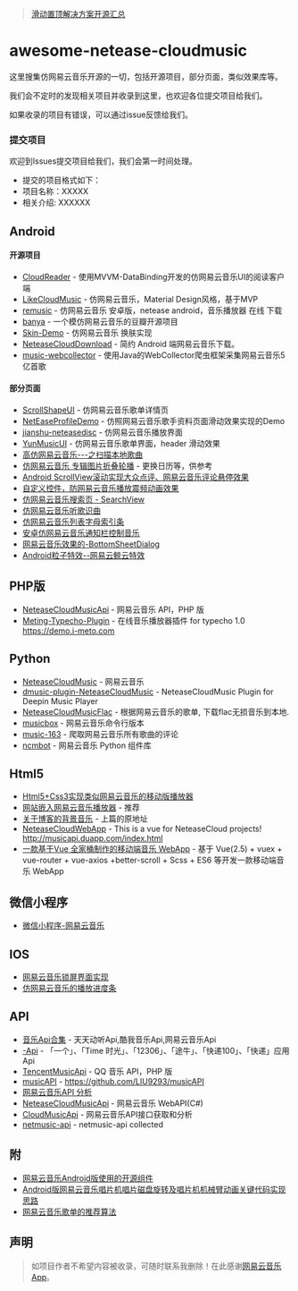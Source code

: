 
> [滑动置顶解决方案开源汇总](https://github.com/youlookwhat/awesome-netease-cloudmusic/blob/master/SlideSticky.md)

# awesome-netease-cloudmusic

这里搜集仿网易云音乐开源的一切，包括开源项目，部分页面，类似效果库等。

我们会不定时的发现相关项目并收录到这里，也欢迎各位提交项目给我们。

如果收录的项目有错误，可以通过issue反馈给我们。

### 提交项目
欢迎到Issues提交项目给我们，我们会第一时间处理。

- 提交的项目格式如下：
 - 项目名称：XXXXX
 - 相关介绍: XXXXXX

## Android
#### 开源项目 
 - [CloudReader][10] - 使用MVVM-DataBinding开发的仿网易云音乐UI的阅读客户端
 - [LikeCloudMusic][11] - 仿网易云音乐，Material Design风格，基于MVP
 - [remusic][12] - 仿网易云音乐 安卓版，netease android，音乐播放器 在线 下载
 - [banya][13] - 一个模仿网易云音乐的豆瓣开源项目
 - [Skin-Demo][14] - 仿网易云音乐 换肤实现
 - [NeteaseCloudDownload][15] - 简约 Android 端网易云音乐下载。
 - [music-webcollector][16] - 使用Java的WebCollector爬虫框架采集网易云音乐5亿首歌


#### 部分页面
 - [ScrollShapeUI][100] - 仿网易云音乐歌单详情页
 - [NetEaseProfileDemo][101] - 仿照网易云音乐歌手资料页面滑动效果实现的Demo
 - [jianshu-neteasedisc][102] - 仿网易云音乐播放界面
 - [YunMusicUI][103] - 仿网易云音乐歌单界面，header 滑动效果
 - [高仿网易云音乐---之扫描本地歌曲][104]
 - [仿网易云音乐 专辑图片折叠轮播][105] - 更换日历等，供参考
 - [Android ScrollView滚动实现大众点评、网易云音乐评论悬停效果][106]
 - [自定义控件，防网易云音乐播放震频动画效果][107]
 - [仿网易云音乐搜索页 - SearchView][108]
 - [仿网易云音乐听歌识曲][109]
 - [仿网易云音乐列表字母索引条][110]
 - [安卓仿网易云音乐通知栏控制音乐][111]
 - [网易云音乐效果的-BottomSheetDialog][112]
 - [Android粒子特效--网易云鲸云特效][113]

## PHP版
 - [NeteaseCloudMusicApi][200] - 网易云音乐 API，PHP 版
 - [Meting-Typecho-Plugin][201] - 在线音乐播放器插件 for typecho 1.0 https://demo.i-meto.com
 

## Python
 - [NeteaseCloudMusic][700] - 网易云音乐
 - [dmusic-plugin-NeteaseCloudMusic][701] - NeteaseCloudMusic Plugin for Deepin Music Player 
 - [NeteaseCloudMusicFlac][702] - 根据网易云音乐的歌单, 下载flac无损音乐到本地.
 - [musicbox][703] - 网易云音乐命令行版本
 - [music-163][704] - 爬取网易云音乐所有歌曲的评论
 - [ncmbot][705] - 网易云音乐 Python 组件库

## Html5
 - [Html5+Css3实现类似网易云音乐的移动版播放器][500]
 - [网站嵌入网易云音乐播放器][501] - 推荐
 - [关于博客的背景音乐][502] - 上篇的原地址
 - [NeteaseCloudWebApp][503] - This is a vue for NeteaseCloud projects! http://musicapi.duapp.com/index.html
 - [一款基于Vue 全家桶制作的移动端音乐 WebApp][504] - 基于 Vue(2.5) + vuex + vue-router + vue-axios +better-scroll + Scss + ES6 等开发一款移动端音乐 WebApp


## 微信小程序
 - [微信小程序-网易云音乐][400]

## IOS
 - [网易云音乐锁屏界面实现][600]
 - [仿网易云音乐的播放进度条][601]

## API
 - [音乐Api合集][300] - 天天动听Api,酷我音乐Api,网易云音乐Api
 - [-Api][305] - 「一个」、「Time 时光」、「12306」、「途牛」、「快递100」、「快递」应用 Api
 - [TencentMusicApi][306] - QQ 音乐 API，PHP 版
 - [musicAPI][307] - https://github.com/LIU9293/musicAPI
 - [网易云音乐API 分析][303]
 - [NeteaseCloudMusicApi][308] - 网易云音乐 WebAPI(C#)
 - [CloudMusicApi][309] - 网易云音乐API接口获取和分析
 - [netmusic-api][310] - netmusic-api collected
 
## 附
 - [网易云音乐Android版使用的开源组件][301]
 - [ Android版网易云音乐唱片机唱片磁盘旋转及唱片机机械臂动画关键代码实现思路][302]
 - [网易云音乐歌单的推荐算法][304]

 
## 声明
> 如项目作者不希望内容被收录，可随时联系我删除！在此感谢[网易云音乐App](https://play.google.com/store/apps/details?id=com.netease.cloudmusic)。

[10]:https://github.com/youlookwhat/CloudReader
[11]:https://github.com/Sbingo/LikeCloudMusic
[12]:https://github.com/aa112901/remusic
[13]:https://github.com/forezp/banya
[14]:https://github.com/ximsfei/Skin-Demo
[15]:https://github.com/jokermonn/NeteaseCloudDownload
[16]:https://github.com/scienceswork/music-webcollector

[100]:https://github.com/youlookwhat/ScrollShapeUI
[101]:https://github.com/ShonLin/NetEaseProfileDemo
[102]:https://github.com/AchillesLzg/jianshu-neteasedisc
[103]:https://github.com/pinguo-zhouwei/YunMusicUI
[104]:http://blog.csdn.net/cml_blog/article/details/51385064
[105]:http://blog.csdn.net/u010032372/article/details/45649993?locationNum=11&fps=1
[106]:http://blog.csdn.net/linshijun33/article/details/47910833?locationNum=13&fps=1
[107]:https://github.com/hongniuniu/MusicAnimView-Android
[108]:http://www.jianshu.com/p/7c1e78e91506
[109]:http://www.jianshu.com/p/e8e562c29920
[110]:http://www.jianshu.com/p/dc8f8ea489b0
[111]:http://www.jianshu.com/p/77da5abd3870
[112]:https://github.com/af913337456/WangyiyunBottomSheetDialog
[113]:https://github.com/tyhjh/Jinyuneffect

[200]:https://github.com/metowolf/NeteaseCloudMusicApi
[201]:https://github.com/metowolf/Meting-Typecho-Plugin

[300]:http://www.cnblogs.com/daxiangxm/p/ttpod_music_api.html?utm_source=tuicool&utm_medium=referral
[301]:http://www.jianshu.com/p/f31ab96a32f3
[302]:http://blog.csdn.net/zhangphil/article/details/52045404?locationNum=14&fps=1
[303]:http://blog.csdn.net/u013022222/article/details/51707352?locationNum=5&fps=1
[304]:http://blog.csdn.net/zhuhengv/article/details/50441396?locationNum=4&fps=1
[305]:https://github.com/jokermonn/-Api
[306]:https://github.com/metowolf/TencentMusicApi
[307]:https://github.com/LIU9293/musicAPI
[308]:https://github.com/u3u/NeteaseCloudMusicApi
[309]:https://github.com/MiChongGET/CloudMusicApi
[310]:https://github.com/poetries/netmusic-api

[400]:http://blog.csdn.net/sinat_17775997/article/details/54097836?locationNum=1&fps=1

[500]:http://blog.csdn.net/petrelselina/article/details/50709693?locationNum=2&fps=1
[501]:http://blog.csdn.net/phantomes/article/details/52192110
[502]:http://www.cnblogs.com/yjmyzz/p/listen-to-your-heart.html
[503]:https://github.com/javaSwing/NeteaseCloudWebApp
[504]:https://github.com/CaiJinyc/vue-music-webapp

[600]:http://www.jianshu.com/p/d97992c7bad5#
[601]:http://blog.csdn.net/zhangao0086/article/details/45440381?locationNum=9&fps=1

[700]:https://github.com/yanunon/NeteaseCloudMusic
[701]:https://github.com/wu-nerd/dmusic-plugin-NeteaseCloudMusic
[702]:https://github.com/YongHaoWu/NeteaseCloudMusicFlac
[703]:https://github.com/darknessomi/musicbox
[704]:https://github.com/RitterHou/music-163
[705]:https://github.com/xiyouMc/ncmbot
